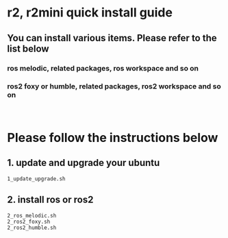 # r2, r2mini quick install guide
## **You can install various items. Please refer to the list below**
### ros melodic, related packages, ros workspace and so on
### ros2 foxy or humble, related packages, ros2 workspace and so on
&nbsp;
# Please follow the instructions below
## 1. update and upgrade your ubuntu
```
1_update_upgrade.sh
```
## 2. install ros or ros2
```
2_ros_melodic.sh
2_ros2_foxy.sh
2_ros2_humble.sh
```
